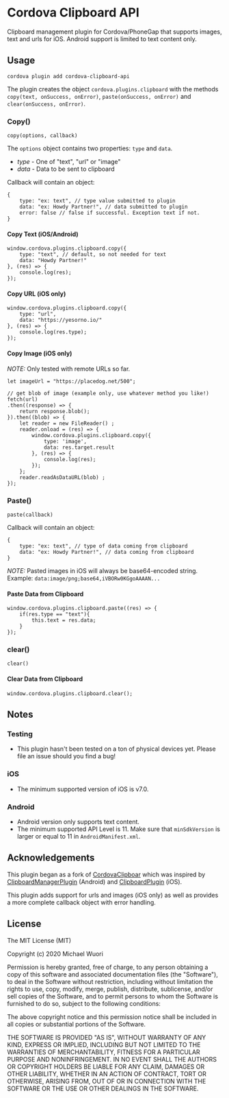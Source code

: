 Cordova Clipboard API
=========

Clipboard management plugin for Cordova/PhoneGap that supports images, text and urls for iOS. Android support is limited to text content only.

## Usage

```
cordova plugin add cordova-clipboard-api
```

The plugin creates the object `cordova.plugins.clipboard` with the methods `copy(text, onSuccess, onError)`, `paste(onSuccess, onError)` and `clear(onSuccess, onError)`.

### Copy()

`copy(options, callback)`

The `options` object contains two properties: `type` and `data`.

- *type* - One of "text", "url" or "image"
- *data* - Data to be sent to clipboard

Callback will contain an object:
```
{
	type: "ex: text", // type value submitted to plugin
	data: "ex: Howdy Partner!", // data submitted to plugin
	error: false // false if successful. Exception text if not.
}
```

#### Copy Text (iOS/Android)
```
window.cordova.plugins.clipboard.copy({
	type: "text", // default, so not needed for text
	data: "Howdy Partner!"
}, (res) => {
	console.log(res);
});
```

#### Copy URL (iOS only)
```
window.cordova.plugins.clipboard.copy({
	type: "url",
	data: "https://yesorno.io/"
}, (res) => {
	console.log(res.type);
});
```

#### Copy Image (iOS only)

*NOTE:* Only tested with remote URLs so far.

```
let imageUrl = "https://placedog.net/500";

// get blob of image (example only, use whatever method you like!)
fetch(url)
.then((response) => {
	return response.blob();
}).then((blob) => {
	let reader = new FileReader() ;
	reader.onload = (res) => { 
		window.cordova.plugins.clipboard.copy({
			type: 'image',
			data: res.target.result
		}, (res) => {
			console.log(res);
		});
	};
	reader.readAsDataURL(blob) ;
});
```

### Paste()

`paste(callback)`

Callback will contain an object:
```
{
	type: "ex: text", // type of data coming from clipboard
	data: "ex: Howdy Partner!", // data coming from clipboard
}
```

*NOTE:* Pasted images in iOS will always be base64-encoded string.
Example: `data:image/png;base64,iVBORw0KGgoAAAAN...`

#### Paste Data from Clipboard
```
window.cordova.plugins.clipboard.paste((res) => {
	if(res.type == "text"){
		this.text = res.data;
	}
});
```

### clear()

`clear()`

#### Clear Data from Clipboard
```
window.cordova.plugins.clipboard.clear();
```

## Notes

### Testing

- This plugin hasn't been tested on a ton of physical devices yet. Please file an issue should you find a bug!

### iOS

- The minimum supported version of iOS is v7.0.

### Android

- Android version only supports text content.
- The minimum supported API Level is 11. Make sure that `minSdkVersion` is larger or equal to 11 in `AndroidManifest.xml`.

## Acknowledgements

This plugin began as a fork of [CordovaClipboar](https://github.com/ihadeed/cordova-clipboard) which was inspired by [ClipboardManagerPlugin](https://github.com/jacob/ClipboardManagerPlugin) (Android) and [ClipboardPlugin](https://github.com/phonegap/phonegap-plugins/tree/master/iPhone/ClipboardPlugin) (iOS).

This plugin adds support for urls and images (iOS only) as well as provides a more complete callback object with error handling.

## License

The MIT License (MIT)

Copyright (c) 2020 Michael Wuori

Permission is hereby granted, free of charge, to any person obtaining a copy
of this software and associated documentation files (the "Software"), to deal
in the Software without restriction, including without limitation the rights
to use, copy, modify, merge, publish, distribute, sublicense, and/or sell
copies of the Software, and to permit persons to whom the Software is
furnished to do so, subject to the following conditions:

The above copyright notice and this permission notice shall be included in
all copies or substantial portions of the Software.

THE SOFTWARE IS PROVIDED "AS IS", WITHOUT WARRANTY OF ANY KIND, EXPRESS OR
IMPLIED, INCLUDING BUT NOT LIMITED TO THE WARRANTIES OF MERCHANTABILITY,
FITNESS FOR A PARTICULAR PURPOSE AND NONINFRINGEMENT. IN NO EVENT SHALL THE
AUTHORS OR COPYRIGHT HOLDERS BE LIABLE FOR ANY CLAIM, DAMAGES OR OTHER
LIABILITY, WHETHER IN AN ACTION OF CONTRACT, TORT OR OTHERWISE, ARISING FROM,
OUT OF OR IN CONNECTION WITH THE SOFTWARE OR THE USE OR OTHER DEALINGS IN
THE SOFTWARE.
